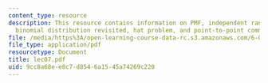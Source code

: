 ```yaml
---
content_type: resource
description: This resource contains information on PMF, independent random variables,
  binomial distribution revisited, hat problem, and point-to-point communication.
file: /media/https%3A/open-learning-course-data-rc.s3.amazonaws.com/6-041-probabilistic-systems-analysis-and-applied-probability-spring-2006/9cc8a68ee8c7d8546a1545a74269c220_lec07.pdf
file_type: application/pdf
resourcetype: Document
title: lec07.pdf
uid: 9cc8a68e-e8c7-d854-6a15-45a74269c220
---
```

